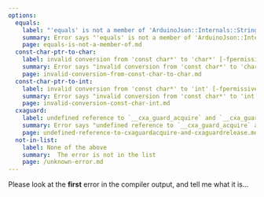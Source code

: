 ```yaml
---
options:
  equals:
    label: "'equals' is not a member of 'ArduinoJson::Internals::StringTraits<const int&, void>'"
    summary: Error says "'equals' is not a member of 'ArduinoJson::Internals::StringTraits<const int&, void>'"
    page: equals-is-not-a-member-of.md
  const-char-ptr-to-char:
    label: invalid conversion from 'const char*' to 'char*' [-fpermissive]
    summary: Error says "invalid conversion from 'const char*' to 'char*' [-fpermissive]"
    page: invalid-conversion-from-const-char-to-char.md
  const-char-ptr-to-int:
    label: invalid conversion from 'const char*' to 'int' [-fpermissive]
    summary: Error says "invalid conversion from 'const char*' to 'int' [-fpermissive]"
    page: invalid-conversion-const-char-int.md
  cxaguard:
    label: undefined reference to `__cxa_guard_acquire` and `__cxa_guard_release`
    summary: Error says "undefined reference to `__cxa_guard_acquire` and `__cxa_guard_release`"
    page: undefined-reference-to-cxaguardacquire-and-cxaguardrelease.md
  not-in-list:
    label: None of the above
    summary:  The error is not in the list
    page: /unknown-error.md
---
```


Please look at the **first** error in the compiler output, and tell me what it is...
